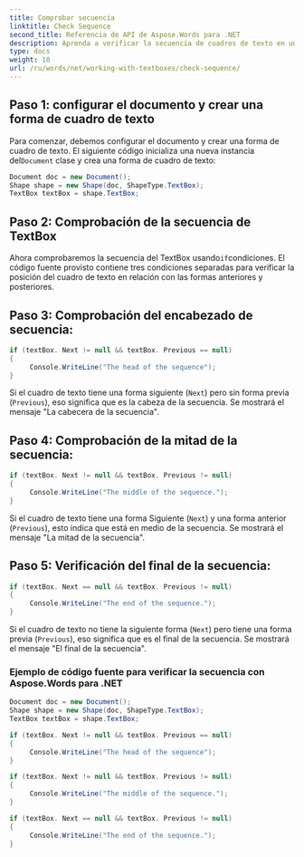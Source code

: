 ```yaml
---
title: Comprobar secuencia
linktitle: Check Sequence
second_title: Referencia de API de Aspose.Words para .NET
description: Aprenda a verificar la secuencia de cuadros de texto en un documento de Word con Aspose.Words para .NET.
type: docs
weight: 10
url: /ru/words/net/working-with-textboxes/check-sequence/
---
```


## Paso 1: configurar el documento y crear una forma de cuadro de texto

 Para comenzar, debemos configurar el documento y crear una forma de cuadro de texto. El siguiente código inicializa una nueva instancia del`Document` clase y crea una forma de cuadro de texto:

```csharp
Document doc = new Document();
Shape shape = new Shape(doc, ShapeType.TextBox);
TextBox textBox = shape.TextBox;
```

## Paso 2: Comprobación de la secuencia de TextBox

 Ahora comprobaremos la secuencia del TextBox usando`if`condiciones. El código fuente provisto contiene tres condiciones separadas para verificar la posición del cuadro de texto en relación con las formas anteriores y posteriores.

## Paso 3: Comprobación del encabezado de secuencia:

```csharp
if (textBox. Next != null && textBox. Previous == null)
{
     Console.WriteLine("The head of the sequence");
}
```

Si el cuadro de texto tiene una forma siguiente (`Next`) pero sin forma previa (`Previous`), eso significa que es la cabeza de la secuencia. Se mostrará el mensaje "La cabecera de la secuencia".

## Paso 4: Comprobación de la mitad de la secuencia:

```csharp
if (textBox. Next != null && textBox. Previous != null)
{
     Console.WriteLine("The middle of the sequence.");
}
```

Si el cuadro de texto tiene una forma Siguiente (`Next`) y una forma anterior (`Previous`), esto indica que está en medio de la secuencia. Se mostrará el mensaje "La mitad de la secuencia".

## Paso 5: Verificación del final de la secuencia:

```csharp
if (textBox. Next == null && textBox. Previous != null)
{
     Console.WriteLine("The end of the sequence.");
}
```

Si el cuadro de texto no tiene la siguiente forma (`Next`) pero tiene una forma previa (`Previous`), eso significa que es el final de la secuencia. Se mostrará el mensaje "El final de la secuencia".

### Ejemplo de código fuente para verificar la secuencia con Aspose.Words para .NET

```csharp
Document doc = new Document();
Shape shape = new Shape(doc, ShapeType.TextBox);
TextBox textBox = shape.TextBox;

if (textBox. Next != null && textBox. Previous == null)
{
     Console.WriteLine("The head of the sequence");
}

if (textBox. Next != null && textBox. Previous != null)
{
     Console.WriteLine("The middle of the sequence.");
}

if (textBox. Next == null && textBox. Previous != null)
{
     Console.WriteLine("The end of the sequence.");
}
```